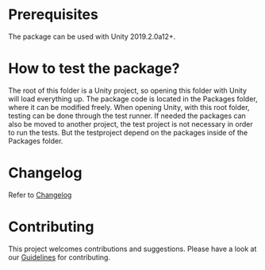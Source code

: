 # Prerequisites
The package can be used with Unity 2019.2.0a12+.
# How to test the package?
The root of this folder is a Unity project, so opening this folder with Unity will load everything up. The package code is located in the Packages folder, where it can be modified freely. When opening Unity, with this root folder, testing can be done through the test runner. If needed the packages can also be moved to another project, the test project is not necessary in order to run the tests. But the testproject depend on the packages inside of the Packages folder.
# Changelog
Refer to [Changelog](/Packages/com.unity.ide.rider/CHANGELOG.md)

# Contributing
This project welcomes contributions and suggestions. Please have a look at our [Guidelines](/Packages/com.unity.ide.rider/CONTRIBUTING.md) for contributing.